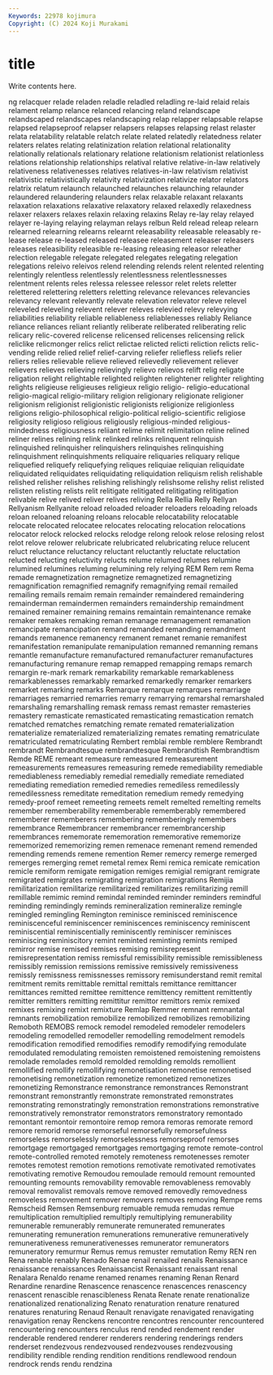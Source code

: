 ```yaml
---
Keywords: 22978 kojimura
Copyright: (C) 2024 Koji Murakami
---
```


# title

Write contents here.



ng relacquer relade reladen reladle reladled reladling re-laid
relaid relais relament relamp relance relanced relancing reland relandscape relandscaped
relandscapes relandscaping relap relapper relapsable relapse relapsed relapseproof relapser relapsers
relapses relapsing relast relaster relata relatability relatable relatch relate related
relatedly relatedness relater relaters relates relating relatinization relation relational relationality
relationally relationals relationary relatione relationism relationist relationless relations relationship relationships
relatival relative relative-in-law relatively relativeness relativenesses relatives relatives-in-law relativism relativist
relativistic relativistically relativity relativization relativize relator relators relatrix relatum relaunch
relaunched relaunches relaunching relaunder relaundered relaundering relaunders relax relaxable relaxant
relaxants relaxation relaxations relaxative relaxatory relaxed relaxedly relaxedness relaxer relaxers
relaxes relaxin relaxing relaxins Relay re-lay relay relayed relayer re-laying
relaying relayman relays relbun Reld relead releap relearn relearned relearning
relearns relearnt releasability releasable releasably re-lease release re-leased released releasee
releasement releaser releasers releases releasibility releasible re-leasing releasing releasor releather
relection relegable relegate relegated relegates relegating relegation relegations releivo releivos
relend relending relends relent relented relenting relentingly relentless relentlessly relentlessness
relentlessnesses relentment relents reles relessa relessee relessor relet relets reletter
relettered relettering reletters reletting relevance relevances relevancies relevancy relevant relevantly
relevate relevation relevator releve relevel releveled releveling relevent relever releves
relevied relevy relevying reliabilities reliability reliable reliableness reliablenesses reliably Reliance
reliance reliances reliant reliantly reliberate reliberated reliberating relic relicary relic-covered
relicense relicensed relicenses relicensing relick reliclike relicmonger relics relict relictae
relicted relicti reliction relicts relic-vending relide relied relief relief-carving reliefer
reliefless reliefs relier reliers relies relievable relieve relieved relievedly relievement
reliever relievers relieves relieving relievingly relievo relievos relift relig religate
religation relight relightable relighted relighten relightener relighter relighting relights religieuse
religieuses religieux religio religio- religio-educational religio-magical religio-military religion religionary religionate
religioner religionism religionist religionistic religionists religionize religionless religions religio-philosophical religio-political
religio-scientific religiose religiosity religioso religious religiously religious-minded religious-mindedness religiousness reliiant
relime relimit relimitation reline relined reliner relines relining relink relinked
relinks relinquent relinquish relinquished relinquisher relinquishers relinquishes relinquishing relinquishment relinquishments
reliquaire reliquaries reliquary relique reliquefied reliquefy reliquefying reliques reliquiae reliquian
reliquidate reliquidated reliquidates reliquidating reliquidation reliquism relish relishable relished relisher
relishes relishing relishingly relishsome relishy relist relisted relisten relisting relists
relit relitigate relitigated relitigating relitigation relivable relive relived reliver relives
reliving Rella Rellia Relly Rellyan Rellyanism Rellyanite reload reloaded reloader
reloaders reloading reloads reloan reloaned reloaning reloans relocable relocatability relocatable
relocate relocated relocatee relocates relocating relocation relocations relocator relock relocked
relocks relodge relong relook relose relosing relost relot relove relower
relubricate relubricated relubricating reluce relucent reluct reluctance reluctancy reluctant reluctantly
reluctate reluctation relucted relucting reluctivity relucts relume relumed relumes relumine
relumined relumines reluming relumining rely relying REM Rem rem Rema
remade remagnetization remagnetize remagnetized remagnetizing remagnification remagnified remagnify remagnifying remail
remailed remailing remails remaim remain remainder remaindered remaindering remainderman remaindermen
remainders remaindership remaindment remained remainer remaining remains remaintain remaintenance remake
remaker remakes remaking reman remanage remanagement remanation remancipate remancipation remand
remanded remanding remandment remands remanence remanency remanent remanet remanie remanifest
remanifestation remanipulate remanipulation remanned remanning remans remantle remanufacture remanufactured remanufacturer
remanufactures remanufacturing remanure remap remapped remapping remaps remarch remargin re-mark
remark remarkability remarkable remarkableness remarkablenesses remarkably remarked remarkedly remarker remarkers
remarket remarking remarks Remarque remarque remarques remarriage remarriages remarried remarries
remarry remarrying remarshal remarshaled remarshaling remarshalling remask remass remast remaster
remasteries remastery remasticate remasticated remasticating remastication rematch rematched rematches rematching
remate remated rematerialization rematerialize rematerialized rematerializing remates remating rematriculate rematriculated
rematriculating Rembert remblai remble remblere Rembrandt rembrandt Rembrandtesque rembrandtesque Rembrandtish
Rembrandtism Remde REME remeant remeasure remeasured remeasurement remeasurements remeasures remeasuring
remede remediability remediable remediableness remediably remedial remedially remediate remediated remediating
remediation remedied remedies remediless remedilessly remedilessness remeditate remeditation remedium remedy
remedying remedy-proof remeet remeeting remeets remelt remelted remelting remelts remember
rememberability rememberable rememberably remembered rememberer rememberers remembering rememberingly remembers remembrance
Remembrancer remembrancer remembrancership remembrances rememorate rememoration rememorative rememorize rememorized rememorizing
remen remenace remenant remend remended remending remends remene remention Remer
remercy remerge remerged remerges remerging remet remetal remex Remi remica
remicate remication remicle remiform remigate remigation remiges remigial remigrant remigrate
remigrated remigrates remigrating remigration remigrations Remijia remilitarization remilitarize remilitarized remilitarizes
remilitarizing remill remillable remimic remind remindal reminded reminder reminders remindful
reminding remindingly reminds remineralization remineralize remingle remingled remingling Remington reminisce
reminisced reminiscence reminiscenceful reminiscencer reminiscences reminiscency reminiscent reminiscential reminiscentially reminiscently
reminiscer reminisces reminiscing reminiscitory remint reminted reminting remints remiped remirror
remise remised remises remising remisrepresent remisrepresentation remiss remissful remissibility remissible
remissibleness remissibly remission remissions remissive remissively remissiveness remissly remissness remissnesses
remissory remisunderstand remit remital remitment remits remittable remittal remittals remittance
remittancer remittances remitted remittee remittence remittency remittent remittently remitter remitters
remitting remittitur remittor remittors remix remixed remixes remixing remixt remixture
Remlap Remmer remnant remnantal remnants remobilization remobilize remobilized remobilizes remobilizing
Remoboth REMOBS remock remodel remodeled remodeler remodelers remodeling remodelled remodeller
remodelling remodelment remodels remodification remodified remodifies remodify remodifying remodulate remodulated
remodulating remoisten remoistened remoistening remoistens remolade remolades remold remolded remolding
remolds remollient remollified remollify remollifying remonetisation remonetise remonetised remonetising remonetization
remonetize remonetized remonetizes remonetizing Remonstrance remonstrance remonstrances Remonstrant remonstrant remonstrantly
remonstrate remonstrated remonstrates remonstrating remonstratingly remonstration remonstrations remonstrative remonstratively remonstrator
remonstrators remonstratory remontado remontant remontoir remontoire remop remora remoras remorate
remord remore remorid remorse remorseful remorsefully remorsefulness remorseless remorselessly remorselessness
remorseproof remorses remortgage remortgaged remortgages remortgaging remote remote-control remote-controlled remoted
remotely remoteness remotenesses remoter remotes remotest remotion remotions remotivate remotivated
remotivates remotivating remotive Remoudou remoulade remould remount remounted remounting remounts
removability removable removableness removably removal removalist removals remove removed removedly
removedness removeless removement remover removers removes removing Rempe rems Remscheid
Remsen Remsenburg remuable remuda remudas remue remultiplication remultiplied remultiply remultiplying
remunerability remunerable remunerably remunerate remunerated remunerates remunerating remuneration remunerations remunerative
remuneratively remunerativeness remunerativenesses remunerator remunerators remuneratory remurmur Remus remus remuster
remutation Remy REN ren Rena renable renably Renado Renae renail
renailed renails Renaissance renaissance renaissances Renaissancist Renaissant renaissant renal Renalara
Renaldo rename renamed renames renaming Renan Renard Renardine renardine Renascence
renascence renascences renascency renascent renascible renascibleness Renata Renate renate renationalize
renationalized renationalizing Renato renaturation renature renatured renatures renaturing Renaud Renault
renavigate renavigated renavigating renavigation renay Renckens rencontre rencontres rencounter rencountered
rencountering rencounters renculus rend rended rendement render renderable rendered renderer
renderers rendering renderings renders renderset rendezvous rendezvoused rendezvouses rendezvousing rendibility
rendible rending rendition renditions rendlewood rendoun rendrock rends rendu rendzina
